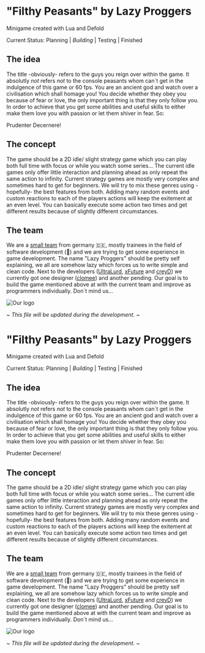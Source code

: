 # "Filthy Peasants" by Lazy Proggers

Minigame created with Lua and Defold

Current Status: Planning | *Building* | Testing | Finished

## The idea

The title -obviously- refers to the guys you reign over within the game. It absolutly *not* refers *not* to the console peasants whom can´t get in the indulgence of this game or 60 fps.
You are an ancient god and watch over a civilisation which shall homage you! You decide whether they obey you because of fear or love, the only important thing is that they only follow you. In order to achieve that you get some abilities and useful skills to either make them love you with passion or let them shiver in fear. So:

Prudenter Decernere!

## The concept

The game should be a 2D idle/ slight strategy game which you can play both full time with focus or while you watch some series...
The current idle games only offer little interaction and planning ahead as only repeat the same action to infinity. Current strategy games are mostly very complex and sometimes hard to get for beginners. We will try to mix these genres using -hopefully- the best features from both. Adding many random events and custom reactions to each of the players actions will keep the exitement at an even level. You can basically execute some action two times and get different results because of slightly different circumstances.

## The team

We are a [small team](https://github.com/LazyProggers) from germany :de:, mostly trainees in the field of software development (:beginner:) and we are trying to get some experience in game development. The name "Lazy Proggers" should be pretty self explaining, we all are somehow lazy which forces us to write simple and clean code. Next to the developers ([UltraLurd](https://github.com/UltraLurd), [xFuture](https://github.com/xFuture603) and [creyD](https://github.com/creyD)) we currently got one designer ([clomee](https://github.com/clomee)) and another pending. Our goal is to build the game mentioned above at with the current team and improve as programmers individually. Don´t mind us...

![Our logo](https://github.com/creyD/project_zero/blob/master/docs/company_logo/Schnabeltier.jpg)

*~ This file will be updated during the development. ~*
# "Filthy Peasants" by Lazy Proggers

Minigame created with Lua and Defold

Current Status: Planning | *Building* | Testing | Finished

## The idea

The title -obviously- refers to the guys you reign over within the game. It absolutly *not* refers *not* to the console peasants whom can´t get in the indulgence of this game or 60 fps.
You are an ancient god and watch over a civilisation which shall homage you! You decide whether they obey you because of fear or love, the only important thing is that they only follow you. In order to achieve that you get some abilities and useful skills to either make them love you with passion or let them shiver in fear. So:

Prudenter Decernere!

## The concept

The game should be a 2D idle/ slight strategy game which you can play both full time with focus or while you watch some series...
The current idle games only offer little interaction and planning ahead as only repeat the same action to infinity. Current strategy games are mostly very complex and sometimes hard to get for beginners. We will try to mix these genres using -hopefully- the best features from both. Adding many random events and custom reactions to each of the players actions will keep the exitement at an even level. You can basically execute some action two times and get different results because of slightly different circumstances.

## The team

We are a [small team](https://github.com/LazyProggers) from germany :de:, mostly trainees in the field of software development (:beginner:) and we are trying to get some experience in game development. The name "Lazy Proggers" should be pretty self explaining, we all are somehow lazy which forces us to write simple and clean code. Next to the developers ([UltraLurd](https://github.com/UltraLurd), [xFuture](https://github.com/xFuture603) and [creyD](https://github.com/creyD)) we currently got one designer ([clomee](https://github.com/clomee)) and another pending. Our goal is to build the game mentioned above at with the current team and improve as programmers individually. Don´t mind us...

![Our logo](https://github.com/creyD/project_zero/blob/master/docs/company_logo/Schnabeltier.jpg)

*~ This file will be updated during the development. ~*
